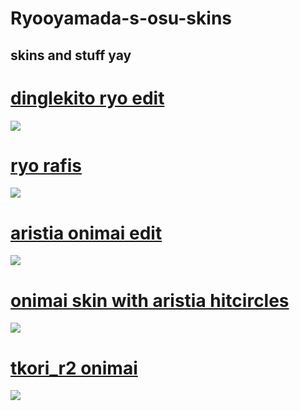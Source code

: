 # Ryooyamada-s-osu-skins 


skins and stuff yay
-------------------------------------------------
# [dinglekito ryo edit](https://cdn.discordapp.com/attachments/1029939474840436790/1236897751837442078/image.png?ex=6648d78c&is=6647860c&hm=076e30e14d12cf263a9f3df51a0d89907d4a0283f1e099d1b0499231744d422c&) 
![](https://cdn.discordapp.com/attachments/1029939474840436790/1236897518273433600/-_dingleryo.osk?ex=6648d754&is=664785d4&hm=5af53c870880700f6374b93a061ff161f49492bfff81996a607dd9be2f4fda0d&)

# [ryo rafis](https://cdn.discordapp.com/attachments/1029939474840436790/1236897604067921961/image.png?ex=6648d769&is=664785e9&hm=19f03f4e4dca43f2a41e2f5f703d2f06d78c31de52c2b7dac6836f88a201f446&) 
![](https://cdn.discordapp.com/attachments/1029939474840436790/1236897518667694201/-_ryo_rafis.osk?ex=6648d754&is=664785d4&hm=3415476bc6d1133648bb511e7ed143672e8de326e760214f9394bfd796cf2943&)

# [aristia onimai edit](https://cdn.discordapp.com/attachments/1029939474840436790/1236392138665754694/image.png?ex=6648fae8&is=6647a968&hm=78029b012d7ea00435fc3d7cfd5b27d870fe127c2ab412af7e0140036b6beb00&) 
![](https://cdn.discordapp.com/attachments/1029939474840436790/1236393067775397900/-_aristia_onimai_edit.osk?ex=6648fbc6&is=6647aa46&hm=48a1e0a6867d235c3bcd64e6b91496ff1cd2e76a98926183f1b5c4680a726dde&)

# [onimai skin with aristia hitcircles](https://cdn.discordapp.com/attachments/1029939474840436790/1236391991546351626/image.png?ex=6648fac5&is=6647a945&hm=5d48037fbff9cbc7c2956b6b6fcf5e4733845af5ca38f6315f29fb5eaa3feb00&) 
![](https://cdn.discordapp.com/attachments/1029939474840436790/1236393068446482432/mahiro_varv.osk?ex=6648fbc6&is=6647aa46&hm=0046bdf5ec7585edfabba1e7a6400614134c30e569baeea71473cd0baf8e8f35&)

# [tkori_r2 onimai](https://cdn.discordapp.com/attachments/1029939474840436790/1236391474338332734/image.png?ex=6648fa4a&is=6647a8ca&hm=e073aacf0fadabe7edfac51359225ceb0180880ccf43205074838a3d889dfadc&) 
![](https://cdn.discordapp.com/attachments/1029939474840436790/1236393068119195709/-_tkori_onimai_edit.osk?ex=6648fbc6&is=6647aa46&hm=3fc49966333e1b426a087603656e0534107aea9cbef3c4899de1b6a20f832f2f&)
